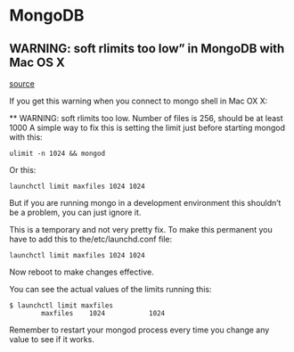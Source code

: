 # MongoDB

## WARNING: soft rlimits too low” in MongoDB with Mac OS X

[source](http://www.cnblogs.com/wbb2109/p/3991721.html)

If you get this warning when you connect to mongo shell in Mac OX X:

** WARNING: soft rlimits too low. Number of files is 256, should be at least 1000
A simple way to fix this is setting the limit just before starting mongod with this:

	ulimit -n 1024 && mongod
	
Or this:

	launchctl limit maxfiles 1024 1024
	
But if you are running mongo in a development environment this shouldn’t be a problem, you can just ignore it.

This is a temporary and not very pretty fix. To make this permanent you have to add this to the/etc/launchd.conf file:

	launchctl limit maxfiles 1024 1024
	
Now reboot to make changes effective.

You can see the actual values of the limits running this:

	$ launchctl limit maxfiles
	        maxfiles    1024           1024

Remember to restart your mongod process every time you change any value to see if it works.


